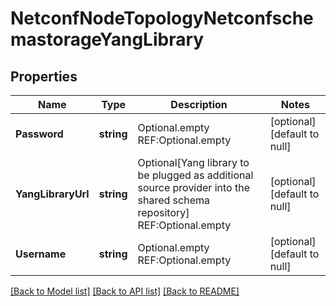# NetconfNodeTopologyNetconfschemastorageYangLibrary

## Properties
Name | Type | Description | Notes
------------ | ------------- | ------------- | -------------
**Password** | **string** | Optional.empty REF:Optional.empty | [optional] [default to null]
**YangLibraryUrl** | **string** | Optional[Yang library to be plugged as additional source provider into the shared schema repository] REF:Optional.empty | [optional] [default to null]
**Username** | **string** | Optional.empty REF:Optional.empty | [optional] [default to null]

[[Back to Model list]](../README.md#documentation-for-models) [[Back to API list]](../README.md#documentation-for-api-endpoints) [[Back to README]](../README.md)


